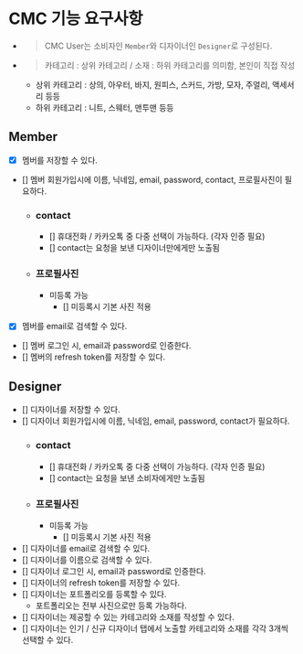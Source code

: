 # CMC 기능 요구사항

- > CMC User는 소비자인 `Member`와 디자이너인 `Designer`로 구성된다.
- > 카테고리 : 상위 카테고리 / 소재 : 하위 카테고리를 의미함, 본인이 직접 작성
  - 상위 카테고리 : 상의, 아우터, 바지, 원피스, 스커드, 가방, 모자, 주얼리, 액세서리 등등
  - 하위 카테고리 : 니트, 스웨터, 맨투맨 등등
## Member
- [x] 멤버를 저장할 수 있다.
- [] 멤버 회원가입시에 이름, 닉네임, email, password, contact, 프로필사진이 필요하다.
  - ### contact
    - [] 휴대전화 / 카카오톡 중 다중 선택이 가능하다. (각자 인증 필요)
    - [] contact는 요청을 보낸 디자이너만에게만 노출됨
  - ### 프로필사진
    - 미등록 가능
      - [] 미등록시 기본 사진 적용
- [x] 멤버를 email로 검색할 수 있다.
- [] 멤버 로그인 시, email과 password로 인증한다.
- [] 멤버의 refresh token를 저장할 수 있다.

## Designer
- [] 디자이너를 저장할 수 있다.
- [] 디자이너 회원가입시에 이름, 닉네임, email, password, contact가 필요하다.
  - ### contact
    - [] 휴대전화 / 카카오톡 중 다중 선택이 가능하다. (각자 인증 필요)
    - [] contact는 요청을 보낸 소비자에게만 노출됨
  - ### 프로필사진
    - 미등록 가능
      - [] 미등록시 기본 사진 적용
- [] 디자이너를 email로 검색할 수 있다.
- [] 디자이너를 이름으로 검색할 수 있다.
- [] 디자이너 로그인 시, email과 password로 인증한다.
- [] 디자이너의 refresh token를 저장할 수 있다.
- [] 디자이너는 포트폴리오를 등록할 수 있다.
  - 포트폴리오는 전부 사진으로만 등록 가능하다.
- [] 디자이너는 제공할 수 있는 카테고리와 소재를 작성할 수 있다.
- [] 디자이너는 인기 / 신규 디자이너 탭에서 노출할 카테고리와 소재를 각각 3개씩 선택할 수 있다.